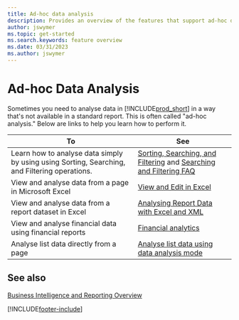```yaml
---
title: Ad-hoc data analysis
description: Provides an overview of the features that support ad-hoc data analysis tasks in the Business Central product.
author: jswymer
ms.topic: get-started
ms.search.keywords: feature overview
ms.date: 03/31/2023
ms.author: jswymer
---
```

# Ad-hoc Data Analysis

Sometimes you need to analyse data in [!INCLUDE[prod_short](includes/prod_short.md)] in a way that's not available in a standard report. This is often called "ad-hoc analysis." Below are links to help you learn how to perform it.

| To | See |
| --- | --- |
| Learn how to analyse data simply by using using Sorting, Searching, and Filtering operations. | [Sorting, Searching, and Filtering](ui-enter-criteria-filters.md) and [Searching and Filtering FAQ](ui-search-filter-faq.yml) |
| View and analyse data from a page in Microsoft Excel | [View and Edit in Excel](across-work-with-excel.md) |
| View and analyse data from a report dataset in Excel | [Analysing Report Data with Excel and XML](report-analyze-excel.md) |
| View and analyse financial data using financial reports | [Financial analytics](bi.md) |
| Analyse list data directly from a page |[Analyse list data using data analysis mode](analysis-mode.md)|

## See also 

[Business Intelligence and Reporting Overview](ui-work-report.md)

[!INCLUDE[footer-include](includes/footer-banner.md)]
